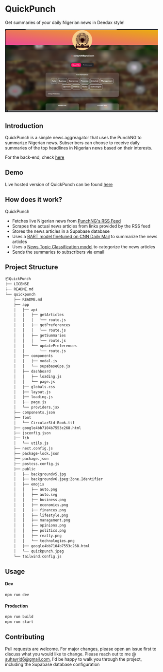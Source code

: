 # QuickPunch
Get summaries of your daily Nigerian news in Deedax style!

![QuickPunch](images/image.png)

## Introduction
QuickPunch is a simple news aggreagator that uses the PunchNG to summarize Nigerian news. Subscribers can choose to receive daily summaries of the top headlines in Nigerian news based on their interests.

For the back-end, check [here](https://github.com/Daheer/QuickPunch)

## Demo
Live hosted version of QuickPunch can be found [here](https://quick-punch.vercel.app/)

## How does it work?

QuickPunch 
 - Fetches live Nigerian news from [PunchNG's RSS Feed](https://rss.punchng.com/)
 - Scrapes the actual news articles from links provided by the RSS feed
 - Stores the news articles in a Supabase database
 - Uses a [BART model finetuned on CNN Daily Mail](https://huggingface.co/facebook/bart-large-cnn) to summarize the news articles
 - Uses a [News Topic Classification model](https://huggingface.co/kartashoffv/news_topic_classification) to categorize the news articles
 - Sends the summaries to subscribers via email

## Project Structure

```bash
📦QuickPunch
├── LICENSE
├── README.md
└── quickpunch
    ├── README.md
    ├── app
    │   ├── api
    │   │   ├── getArticles
    │   │   │   └── route.js
    │   │   ├── getPreferences
    │   │   │   └── route.js
    │   │   ├── getSummaries
    │   │   │   └── route.js
    │   │   └── updatePreferences
    │   │       └── route.js
    │   ├── components
    │   │   ├── modal.js
    │   │   └── supabaseOps.js
    │   ├── dashboard
    │   │   ├── loading.js
    │   │   └── page.js
    │   ├── globals.css
    │   ├── layout.js
    │   ├── loading.js
    │   ├── page.js
    │   └── providers.jsx
    ├── components.json
    ├── font
    │   └── CircularStd-Book.ttf
    ├── google4bb7104b7553c268.html
    ├── jsconfig.json
    ├── lib
    │   └── utils.js
    ├── next.config.js
    ├── package-lock.json
    ├── package.json
    ├── postcss.config.js
    ├── public
    │   ├── backgroundv5.jpg
    │   ├── backgroundv6.jpeg:Zone.Identifier
    │   ├── emojis
    │   │   ├── auto.png
    │   │   ├── auto.svg
    │   │   ├── business.png
    │   │   ├── economics.png
    │   │   ├── finances.png
    │   │   ├── lifestyle.png
    │   │   ├── management.png
    │   │   ├── opinions.png
    │   │   ├── politics.png
    │   │   ├── realty.png
    │   │   └── technologies.png
    │   ├── google4bb7104b7553c268.html
    │   └── quickpunch.jpeg
    └── tailwind.config.js

```

## Usage

#### Dev
```bash
npm run dev
```
#### Production
```bash
npm run build
npm run start
```

## Contributing

Pull requests are welcome. For major changes, please open an issue first to discuss what you would like to change.
Please reach out to me @ suhayrid6@gmail.com, I'd be happy to walk you through the project, including the Supabase database configuration





